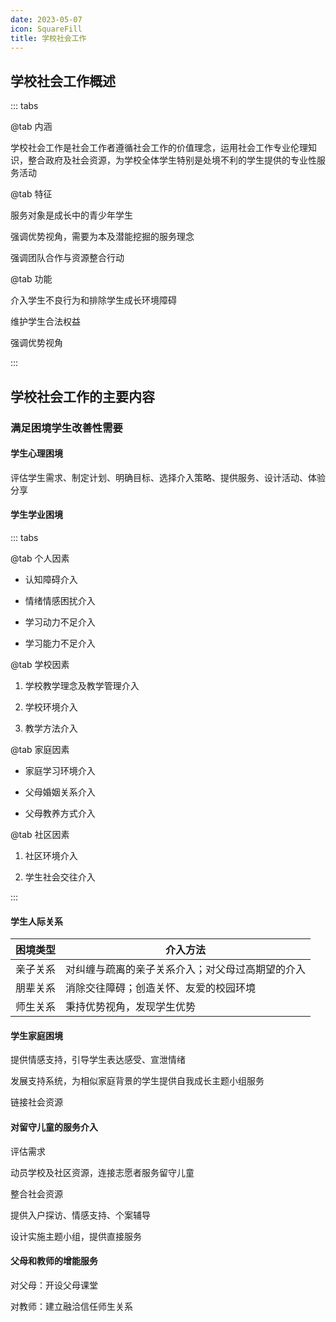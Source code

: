 ```yaml
---
date: 2023-05-07
icon: SquareFill
title: 学校社会工作
---
```


## 学校社会工作概述



::: tabs

@tab 内涵

学校社会工作是社会工作者遵循社会工作的价值理念，运用社会工作专业伦理知识，整合政府及社会资源，为学校全体学生特别是处境不利的学生提供的专业性服务活动

@tab 特征

服务对象是成长中的青少年学生

强调优势视角，需要为本及潜能挖掘的服务理念

强调团队合作与资源整合行动

@tab 功能

介入学生不良行为和排除学生成长环境障碍

维护学生合法权益

强调优势视角

:::

## 学校社会工作的主要内容

### 满足困境学生改善性需要<Badge text="必考" type="warning" />

#### 学生心理困境

评估学生需求、制定计划、明确目标、选择介入策略、提供服务、设计活动、体验分享

#### 学生学业困境

::: tabs

@tab 个人因素

- 认知障碍介入

- 情绪情感困扰介入

- 学习动力不足介入

- 学习能力不足介入

@tab 学校因素

1. 学校教学理念及教学管理介入

2. 学校环境介入

3. 教学方法介入

@tab 家庭因素

- 家庭学习环境介入

- 父母婚姻关系介入

- 父母教养方式介入

@tab 社区因素

1. 社区环境介入

2. 学生社会交往介入

:::

#### 学生人际关系

| 困境类型 | 介入方法                                         |
| -------- | ------------------------------------------------ |
| 亲子关系 | 对纠缠与疏离的亲子关系介入；对父母过高期望的介入 |
| 朋辈关系 | 消除交往障碍；创造关怀、友爱的校园环境           |
| 师生关系 | 秉持优势视角，发现学生优势                       |

#### 学生家庭困境<Badge text="重点" type="danger" />

提供情感支持，引导学生表达感受、宣泄情绪

发展支持系统，为相似家庭背景的学生提供自我成长主题小组服务

链接社会资源

#### 对留守儿童的服务介入<Badge text="重点" type="danger" />

评估需求

动员学校及社区资源，连接志愿者服务留守儿童

整合社会资源

提供入户探访、情感支持、个案辅导

设计实施主题小组，提供直接服务

#### 父母和教师的增能服务<Badge text="重点" type="danger" />

对父母：开设父母课堂

对教师：建立融洽信任师生关系
